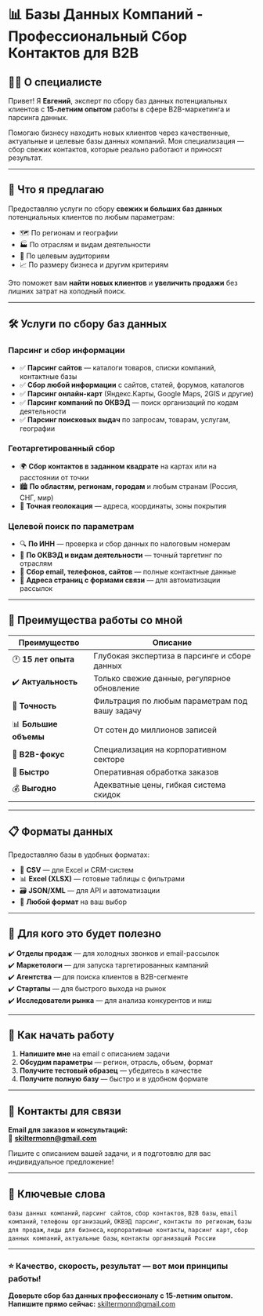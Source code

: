 # 📊 Базы Данных Компаний - Профессиональный Сбор Контактов для B2B

## 👨‍💼 О специалисте

Привет! Я **Евгений**, эксперт по сбору баз данных потенциальных клиентов с **15-летним опытом** работы в сфере B2B-маркетинга и парсинга данных.

Помогаю бизнесу находить новых клиентов через качественные, актуальные и целевые базы данных компаний. Моя специализация — сбор свежих контактов, которые реально работают и приносят результат.

---

## 🎯 Что я предлагаю

Предоставляю услуги по сбору **свежих и больших баз данных** потенциальных клиентов по любым параметрам:
- 🗺️ По регионам и географии
- 🏭 По отраслям и видам деятельности
- 🎪 По целевым аудиториям
- 📈 По размеру бизнеса и другим критериям

Это поможет вам **найти новых клиентов** и **увеличить продажи** без лишних затрат на холодный поиск.

---

## 🛠️ Услуги по сбору баз данных

### Парсинг и сбор информации
- ✅ **Парсинг сайтов** — каталоги товаров, списки компаний, контактные базы
- ✅ **Сбор любой информации** с сайтов, статей, форумов, каталогов
- ✅ **Парсинг онлайн-карт** (Яндекс.Карты, Google Maps, 2GIS и другие)
- ✅ **Парсинг компаний по ОКВЭД** — поиск организаций по кодам деятельности
- ✅ **Парсинг поисковых выдач** по запросам, товарам, услугам, географии

### Геотаргетированный сбор
- 🌍 **Сбор контактов в заданном квадрате** на картах или на расстоянии от точки
- 🏙️ **По областям, регионам, городам** и любым странам (Россия, СНГ, мир)
- 📍 **Точная геолокация** — адреса, координаты, зоны покрытия

### Целевой поиск по параметрам
- 🔍 **По ИНН** — проверка и сбор данных по налоговым номерам
- 🏢 **По ОКВЭД и видам деятельности** — точный таргетинг по отраслям
- 📧 **Сбор email, телефонов, сайтов** — полные контактные данные
- 📄 **Адреса страниц с формами связи** — для автоматизации рассылок

---

## 💎 Преимущества работы со мной

| Преимущество | Описание |
|-------------|----------|
| 🕐 **15 лет опыта** | Глубокая экспертиза в парсинге и сборе данных |
| ✔️ **Актуальность** | Только свежие данные, регулярное обновление |
| 🎯 **Точность** | Фильтрация по любым параметрам под вашу задачу |
| 📊 **Большие объемы** | От сотен до миллионов записей |
| 💼 **B2B-фокус** | Специализация на корпоративном секторе |
| 🚀 **Быстро** | Оперативная обработка заказов |
| 💰 **Выгодно** | Адекватные цены, гибкая система скидок |

---

## 📋 Форматы данных

Предоставляю базы в удобных форматах:
- 📄 **CSV** — для Excel и CRM-систем
- 📊 **Excel (XLSX)** — готовые таблицы с фильтрами
- 🗃️ **JSON/XML** — для API и автоматизации
- 📑 **Любой формат** на ваш выбор

---

## 🎪 Для кого это будет полезно

✔️ **Отделы продаж** — для холодных звонков и email-рассылок  
✔️ **Маркетологи** — для запуска таргетированных кампаний  
✔️ **Агентства** — для поиска клиентов в B2B-сегменте  
✔️ **Стартапы** — для быстрого выхода на рынок  
✔️ **Исследователи рынка** — для анализа конкурентов и ниш  

---

## 🚀 Как начать работу

1. **Напишите мне** на email с описанием задачи
2. **Обсудим параметры** — регион, отрасль, объем, формат
3. **Получите тестовый образец** — убедитесь в качестве
4. **Получите полную базу** — быстро и в удобном формате

---

## 📧 Контакты для связи

**Email для заказов и консультаций:**  
📩 **skiltermonn@gmail.com**

Пишите с описанием вашей задачи, и я подготовлю для вас индивидуальное предложение!

---

## 🔑 Ключевые слова

`базы данных компаний`, `парсинг сайтов`, `сбор контактов`, `B2B базы`, `email компаний`, `телефоны организаций`, `ОКВЭД парсинг`, `контакты по регионам`, `базы для продаж`, `лиды для бизнеса`, `корпоративные контакты`, `парсинг карт`, `сбор данных компаний`, `актуальные базы`, `контакты организаций России`

---

### ⭐ Качество, скорость, результат — вот мои принципы работы!

**Доверьте сбор баз данных профессионалу с 15-летним опытом.**  
**Напишите прямо сейчас:** skiltermonn@gmail.com
